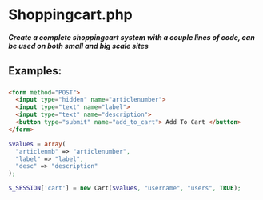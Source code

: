 # Shoppingcart.php

##### Create a complete shoppingcart system with a couple lines of code, can be used on both small and big scale sites

## Examples:

#####

```html
<form method="POST">
  <input type="hidden" name="articlenumber">
  <input type="text" name="label">
  <input type="text" name="description">
  <button type="submit" name="add_to_cart"> Add To Cart </button>
</form>
```

```php
$values = array(
  "articlenmb" => "articlenumber", 
  "label" => "label",
  "desc" => "description"
);

$_SESSION['cart'] = new Cart($values, "username", "users", TRUE);
```
